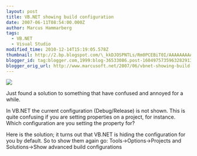 ```yaml
---
layout: post
title: VB.NET showing build configuration
date: 2007-06-11T08:54:00.000Z
author: Marcus Hammarberg
tags:
  - VB.NET
  - Visual Studio
modified_time: 2010-12-14T15:19:05.578Z
thumbnail: http://2.bp.blogspot.com/\_kkDJOSPNTLs/Rm0PCEBiT0I/AAAAAAAAAKU/ujrCro_mLPc/s72-c/solutionprops2.JPG
blogger_id: tag:blogger.com,1999:blog-36533086.post-1604975735963282913
blogger_orig_url: http://www.marcusoft.net/2007/06/vbnet-showing-build-configuration.html
---
```



[<img
src="http://2.bp.blogspot.com/_kkDJOSPNTLs/Rm0PCEBiT0I/AAAAAAAAAKU/ujrCro_mLPc/s320/solutionprops2.JPG"
id="BLOGGER_PHOTO_ID_5074728883230756674"
style="DISPLAY: block; MARGIN: 0px auto 10px; CURSOR: hand; TEXT-ALIGN: center"
data-border="0" />](http://2.bp.blogspot.com/_kkDJOSPNTLs/Rm0PCEBiT0I/AAAAAAAAAKU/ujrCro_mLPc/s1600-h/solutionprops2.JPG)

Just found a solution to something that have confused and annoyed for a
while.

In VB.NET the current configuration (Debug/Release) is not shown. This
is quite confusing if you are setting properties on a project, for
instance. Which configuration are you setting the property for?

Here is the solution; it turns out that VB.NET is hiding the
configuration for you by default. So to show them again go:
Tools-\>Options-\>Projects and Solutions-\>Show advanced build
configurations
